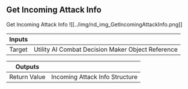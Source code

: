 ## Get Incoming Attack Info
Get Incoming Attack Info
![[../img/nd_img_GetIncomingAttackInfo.png]]

|Inputs||
|--|--|
| Target | Utility AI Combat Decision Maker Object Reference |

|Outputs||
|--|--|
| Return Value | Incoming Attack Info Structure |

